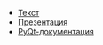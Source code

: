 - [Текст](https://docs.google.com/document/d/1egChA5aElpJBIpS4fqBSFxkuUa8BSlkB)
- [Презентация](https://docs.google.com/presentation/d/1CsiQPwrP3mk8YIVC3EMHJFsLEk_I03j7)
- [PyQt-документация](https://doc.qt.io/qtforpython-5/quickstart.html)
